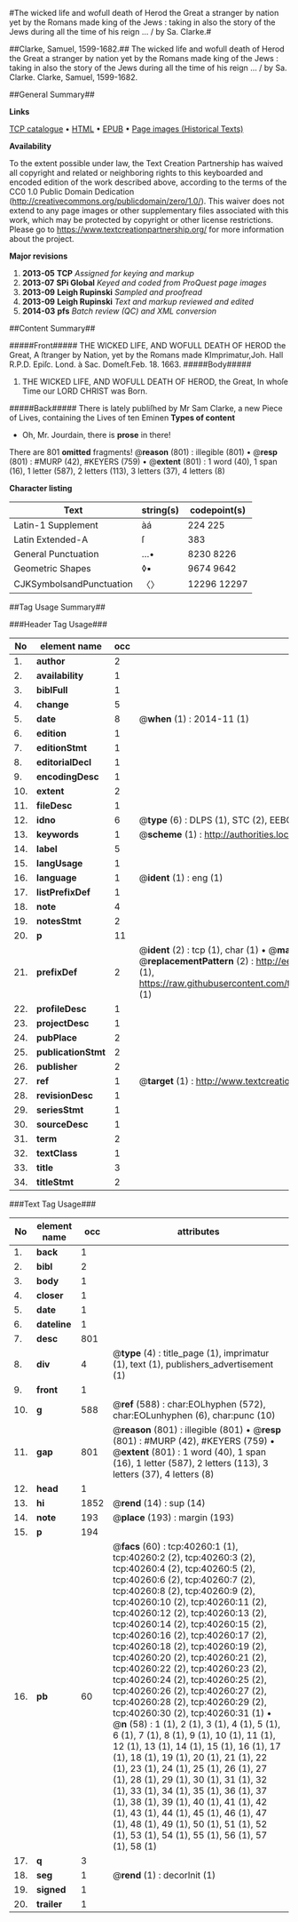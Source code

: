 #The wicked life and wofull death of Herod the Great a stranger by nation yet by the Romans made king of the Jews : taking in also the story of the Jews during all the time of his reign ... / by Sa. Clarke.#

##Clarke, Samuel, 1599-1682.##
The wicked life and wofull death of Herod the Great a stranger by nation yet by the Romans made king of the Jews : taking in also the story of the Jews during all the time of his reign ... / by Sa. Clarke.
Clarke, Samuel, 1599-1682.

##General Summary##

**Links**

[TCP catalogue](http://www.ota.ox.ac.uk/tcp/)  • 
[HTML](http://tei.it.ox.ac.uk/tcp/Texts-HTML/free/A33/A33348.html)  • 
[EPUB](http://tei.it.ox.ac.uk/tcp/Texts-EPUB/free/A33/A33348.epub) • 
[Page images (Historical Texts)](https://historicaltexts.jisc.ac.uk/eebo-07880668e)

**Availability**

To the extent possible under law, the Text Creation Partnership has waived all copyright and related or neighboring rights to this keyboarded and encoded edition of the work described above, according to the terms of the CC0 1.0 Public Domain Dedication (http://creativecommons.org/publicdomain/zero/1.0/). This waiver does not extend to any page images or other supplementary files associated with this work, which may be protected by copyright or other license restrictions. Please go to https://www.textcreationpartnership.org/ for more information about the project.

**Major revisions**

1. __2013-05__ __TCP__ *Assigned for keying and markup*
1. __2013-07__ __SPi Global__ *Keyed and coded from ProQuest page images*
1. __2013-09__ __Leigh Rupinski__ *Sampled and proofread*
1. __2013-09__ __Leigh Rupinski__ *Text and markup reviewed and edited*
1. __2014-03__ __pfs__ *Batch review (QC) and XML conversion*

##Content Summary##

#####Front#####
THE WICKED LIFE, AND WOFULL DEATH OF HEROD the Great, A ſtranger by Nation, yet by the Romans made KImprimatur,Joh. Hall R.P.D. Epiſc. Lond. à Sac. Domeſt.Feb. 18. 1663.
#####Body#####

1. THE WICKED LIFE, AND WOFULL DEATH OF HEROD, the Great, In whoſe Time our LORD CHRIST was Born.

#####Back#####
There is lately publiſhed by Mr Sam Clarke, a new Piece of Lives, containing the Lives of ten Eminen
**Types of content**

  * Oh, Mr. Jourdain, there is **prose** in there!

There are 801 **omitted** fragments! 
 @__reason__ (801) : illegible (801)  •  @__resp__ (801) : #MURP (42), #KEYERS (759)  •  @__extent__ (801) : 1 word (40), 1 span (16), 1 letter (587), 2 letters (113), 3 letters (37), 4 letters (8)

**Character listing**


|Text|string(s)|codepoint(s)|
|---|---|---|
|Latin-1 Supplement|àá|224 225|
|Latin Extended-A|ſ|383|
|General Punctuation|…•|8230 8226|
|Geometric Shapes|◊▪|9674 9642|
|CJKSymbolsandPunctuation|〈〉|12296 12297|

##Tag Usage Summary##

###Header Tag Usage###

|No|element name|occ|attributes|
|---|---|---|---|
|1.|__author__|2||
|2.|__availability__|1||
|3.|__biblFull__|1||
|4.|__change__|5||
|5.|__date__|8| @__when__ (1) : 2014-11 (1)|
|6.|__edition__|1||
|7.|__editionStmt__|1||
|8.|__editorialDecl__|1||
|9.|__encodingDesc__|1||
|10.|__extent__|2||
|11.|__fileDesc__|1||
|12.|__idno__|6| @__type__ (6) : DLPS (1), STC (2), EEBO-CITATION (1), OCLC (1), VID (1)|
|13.|__keywords__|1| @__scheme__ (1) : http://authorities.loc.gov/ (1)|
|14.|__label__|5||
|15.|__langUsage__|1||
|16.|__language__|1| @__ident__ (1) : eng (1)|
|17.|__listPrefixDef__|1||
|18.|__note__|4||
|19.|__notesStmt__|2||
|20.|__p__|11||
|21.|__prefixDef__|2| @__ident__ (2) : tcp (1), char (1)  •  @__matchPattern__ (2) : ([0-9\-]+):([0-9IVX]+) (1), (.+) (1)  •  @__replacementPattern__ (2) : http://eebo.chadwyck.com/downloadtiff?vid=$1&page=$2 (1), https://raw.githubusercontent.com/textcreationpartnership/Texts/master/tcpchars.xml#$1 (1)|
|22.|__profileDesc__|1||
|23.|__projectDesc__|1||
|24.|__pubPlace__|2||
|25.|__publicationStmt__|2||
|26.|__publisher__|2||
|27.|__ref__|1| @__target__ (1) : http://www.textcreationpartnership.org/docs/. (1)|
|28.|__revisionDesc__|1||
|29.|__seriesStmt__|1||
|30.|__sourceDesc__|1||
|31.|__term__|2||
|32.|__textClass__|1||
|33.|__title__|3||
|34.|__titleStmt__|2||


###Text Tag Usage###

|No|element name|occ|attributes|
|---|---|---|---|
|1.|__back__|1||
|2.|__bibl__|2||
|3.|__body__|1||
|4.|__closer__|1||
|5.|__date__|1||
|6.|__dateline__|1||
|7.|__desc__|801||
|8.|__div__|4| @__type__ (4) : title_page (1), imprimatur (1), text (1), publishers_advertisement (1)|
|9.|__front__|1||
|10.|__g__|588| @__ref__ (588) : char:EOLhyphen (572), char:EOLunhyphen (6), char:punc (10)|
|11.|__gap__|801| @__reason__ (801) : illegible (801)  •  @__resp__ (801) : #MURP (42), #KEYERS (759)  •  @__extent__ (801) : 1 word (40), 1 span (16), 1 letter (587), 2 letters (113), 3 letters (37), 4 letters (8)|
|12.|__head__|1||
|13.|__hi__|1852| @__rend__ (14) : sup (14)|
|14.|__note__|193| @__place__ (193) : margin (193)|
|15.|__p__|194||
|16.|__pb__|60| @__facs__ (60) : tcp:40260:1 (1), tcp:40260:2 (2), tcp:40260:3 (2), tcp:40260:4 (2), tcp:40260:5 (2), tcp:40260:6 (2), tcp:40260:7 (2), tcp:40260:8 (2), tcp:40260:9 (2), tcp:40260:10 (2), tcp:40260:11 (2), tcp:40260:12 (2), tcp:40260:13 (2), tcp:40260:14 (2), tcp:40260:15 (2), tcp:40260:16 (2), tcp:40260:17 (2), tcp:40260:18 (2), tcp:40260:19 (2), tcp:40260:20 (2), tcp:40260:21 (2), tcp:40260:22 (2), tcp:40260:23 (2), tcp:40260:24 (2), tcp:40260:25 (2), tcp:40260:26 (2), tcp:40260:27 (2), tcp:40260:28 (2), tcp:40260:29 (2), tcp:40260:30 (2), tcp:40260:31 (1)  •  @__n__ (58) : 1 (1), 2 (1), 3 (1), 4 (1), 5 (1), 6 (1), 7 (1), 8 (1), 9 (1), 10 (1), 11 (1), 12 (1), 13 (1), 14 (1), 15 (1), 16 (1), 17 (1), 18 (1), 19 (1), 20 (1), 21 (1), 22 (1), 23 (1), 24 (1), 25 (1), 26 (1), 27 (1), 28 (1), 29 (1), 30 (1), 31 (1), 32 (1), 33 (1), 34 (1), 35 (1), 36 (1), 37 (1), 38 (1), 39 (1), 40 (1), 41 (1), 42 (1), 43 (1), 44 (1), 45 (1), 46 (1), 47 (1), 48 (1), 49 (1), 50 (1), 51 (1), 52 (1), 53 (1), 54 (1), 55 (1), 56 (1), 57 (1), 58 (1)|
|17.|__q__|3||
|18.|__seg__|1| @__rend__ (1) : decorInit (1)|
|19.|__signed__|1||
|20.|__trailer__|1||
